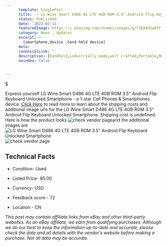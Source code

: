 ```yaml
---
      template: SinglePost
      title: -- LG Wine Smart D486 4G LTE 4GB ROM 3.5" Android Flip Keyboard Unlocked Smartphone
      status: Published
      date: '2023-02-11'
      featuredImage: https://i.ebayimg.com/thumbs/images/g/73EAAOSwDfFjrRFF/s-l225.jpg
      category: News , Updates
      excerpt: >-
        [smartphone,device ,hand held device]
      meta:
      canonicalLink: ''
      description: [handheld,industrially made,well crafted,Portable,Mobile,Compact,Convenient,Lightweight,Maneuverable,Man-portable,Miniature,Carriable,Hand-held,Light,Holdable,Transportable,Mobile device,Pocket-sized,On-the-go,Wireless,Cordless,Compact size,Convenient size, smartphone,device ,hand held device]
      noindex: false
      
        
---
```

$

Express yourself LG Wine Smart D486 4G LTE 4GB ROM 3.5" Android Flip Keyboard Unlocked Smartphone - a 1-star Cell Phones & Smartphones device. [Click Here](https://www.ebay.com/itm/404079708259?hash=item5e15070863%3Ag%3A73EAAOSwDfFjrRFF&mkevt=1&mkcid=1&mkrid=711-53200-19255-0&campid=%253CePNCampaignId%253E&customid=%253CreferenceId%253E&toolid=10049) to read more to learn about the shipping costs and additional image urls for the LG Wine Smart D486 4G LTE 4GB ROM 3.5" Android Flip Keyboard Unlocked Smartphone. Shipping cost is undefined. Here is how the product looks ![check vendor page](https://i.ebayimg.com/thumbs/images/g/73EAAOSwDfFjrRFF/s-l225.jpg)and the additional images are![LG Wine Smart D486 4G LTE 4GB ROM 3.5" Android Flip Keyboard Unlocked Smartphone](https://i.ebayimg.com/images/g/73EAAOSwDfFjrRFF/s-l1200.jpg)![check vendor page](https://origin-galleryplus.ebayimg.com/ws/web/404079708259_2_0_1/225x225.jpg,https://origin-galleryplus.ebayimg.com/ws/web/404079708259_3_0_1/225x225.jpg,https://origin-galleryplus.ebayimg.com/ws/web/404079708259_4_0_1/225x225.jpg,https://origin-galleryplus.ebayimg.com/ws/web/404079708259_5_0_1/225x225.jpg,https://origin-galleryplus.ebayimg.com/ws/web/404079708259_6_0_1/225x225.jpg,https://origin-galleryplus.ebayimg.com/ws/web/404079708259_7_0_1/225x225.jpg,https://origin-galleryplus.ebayimg.com/ws/web/404079708259_8_0_1/225x225.jpg,https://origin-galleryplus.ebayimg.com/ws/web/404079708259_9_0_1/225x225.jpg,https://origin-galleryplus.ebayimg.com/ws/web/404079708259_10_0_1/225x225.jpg,https://origin-galleryplus.ebayimg.com/ws/web/404079708259_11_0_1/225x225.jpg,https://origin-galleryplus.ebayimg.com/ws/web/404079708259_12_0_1/225x225.jpg,https://origin-galleryplus.ebayimg.com/ws/web/404079708259_13_0_1/225x225.jpg,https://origin-galleryplus.ebayimg.com/ws/web/404079708259_14_0_1/225x225.jpg,https://origin-galleryplus.ebayimg.com/ws/web/404079708259_15_0_1/225x225.jpg)



 ## Technical Facts 



     
      

 - Condition- Used 


      

 - Listed Price- 85.00 


      

 - Currency- USD 


      

 - Feedback score - 72 


      

 - Location - CN 


      
      

 *_This post may contain affiliate links from eBay and other third-party websites. As an eBay affiliate, we earn from qualifying purchases. Although we do our best to keep the information up-to-date and accurate, please check the date and all details with the vendor's website before making a purchase. Not all data may be accurate._*






